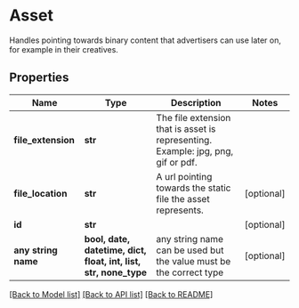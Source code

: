 # Asset

Handles pointing towards binary content that advertisers can use later on, for example in their creatives.

## Properties
Name | Type | Description | Notes
------------ | ------------- | ------------- | -------------
**file_extension** | **str** | The file extension that is asset is representing. Example: jpg, png, gif or pdf. | 
**file_location** | **str** | A url pointing towards the static file the asset represents. | [optional] 
**id** | **str** |  | [optional] 
**any string name** | **bool, date, datetime, dict, float, int, list, str, none_type** | any string name can be used but the value must be the correct type | [optional]

[[Back to Model list]](../README.md#documentation-for-models) [[Back to API list]](../README.md#documentation-for-api-endpoints) [[Back to README]](../README.md)


